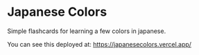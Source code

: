 # Japanese Colors

Simple flashcards for learning a few colors in japanese.

You can see this deployed at:
https://japanesecolors.vercel.app/
